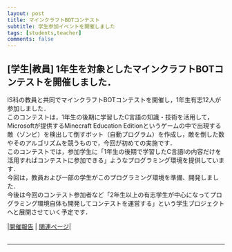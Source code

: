 ```yaml
---
layout: post
title: マインクラフトBOTコンテスト
subtitle: 学生参加イベントを開催しました
tags: [students,teacher]
comments: false
---
```


## [学生|教員] 1年生を対象としたマインクラフトBOTコンテストを開催しました．<br>

IS科の教員と共同でマインクラフトBOTコンテストを開催し，1年生有志12人が参加しました．<br>
このコンテストは，1年生の後期に学習したC言語の知識・技術を活用して，Microsoftが提供するMinecraft Education Editionというゲームの中で出現する敵（ゾンビ）を検出して倒すボット（自動プログラム）を作成し，敵を倒した数やそのアルゴリズムを競うもので，今回が初めての実施です．<br>
このコンテストでは，参加学生に「1年生の後期で学習したC言語Iの内容だけを活用すればコンテストに参加できる」ようなプログラミング環境を提供しています．<br>
今回は，教員および一部の学生がこのプログラミング環境を準備、開発しました．<br>
今後は今回のコンテスト参加者など「2年生以上の有志学生が中心になってプログラミング環境自体も開発してコンテストを運営する」という学生プロジェクトへと展開させていく予定です．<br>

|[開催報告](http://www.oit.ac.jp/japanese/topics/index.php?i=8310) | [関連ページ](http://www.oit.ac.jp/is/system/index.html)|<br>
<br>
<hr>
